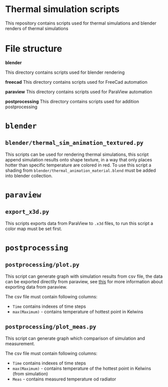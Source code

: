 # Thermal simulation scripts 

This repository contains scripts used for thermal simulations and blender renders of thermal simulations 

# File structure 

**blender** 

This directory contains scripts used for blender rendering

**freecad**
This directory contains scripts used for FreeCad automation

**paraview**
This directory contains scripts used for ParaView automation

**postprocessing**
This directory contains scripts used for addition postprocessing

# `blender` 

## `blender/thermal_sim_animation_textured.py`

This scripts can be used for rendering thermal simulations, this script append simulation results onto shape texture, in a way
that only places hotter than specific temperature are colored in red. To use this script a shading from `blender/thermal_animation_material.blend` must be added 
into blender collection.

# `paraview`

## `export_x3d.py` 

This scripts exports data from ParaView to `.x3d` files, to run this script a color map must be set first. 

# `postprocessing`

## `postprocessing/plot.py`

This script can generate graph with simulation results from csv file, the data can be exported directlly from paraview, see [this](https://discourse.paraview.org/t/simple-exporting-point-data-over-time-to-excel-table/6756) for more information about exporting data from paraview.   

The csv file must contain following columns:
- `Time` contains indexes of time steps
- `max(Maximum)` - contains temperature of hottest point in Kelwins

## `postprocessing/plot_meas.py`

This script can generate graph which comparison of simulation and measurement.

The csv file must contain following columns:
- `Time` contains indexes of time steps
- `max(Maximum)` - contains temperature of the hottest point in Kelwins (from simulation)
- `Meas` - contains measured temperature od radiator
